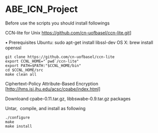 # ABE_ICN_Project

Before use the scripts you should install followings


CCN-lite for Unix
https://github.com/cn-uofbasel/ccn-lite.git]

•	Prerequisites
Ubuntu: sudo apt-get install libssl-dev
OS X: brew install openssl

    git clone https://github.com/cn-uofbasel/ccn-lite
    export CCNL_HOME="`pwd`/ccn-lite"
    export PATH=$PATH:"$CCNL_HOME/bin"
    cd $CCNL_HOME/src
    make clean all


Ciphertext-Policy Attribute-Based Encryption
[http://hms.isi.jhu.edu/acsc/cpabe/index.html]

Downloand cpabe-0.11.tar.gz, libbswabe-0.9.tar.gz packages 

Untar,  compile, and install as following

    ./configure
    make
    make install
